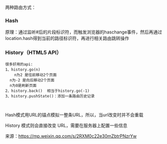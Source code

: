 两种路由方式：

### Hash

原理：通过监听#后的片段标识符，而触发浏览器的haschange事件，然后再通过location.hash得到当前的路径标识符，再进行相关路由跳转操作

### History（HTML5 API）

```JS
很多好用的api:
1、history.go(n)
	n为2 是往前移动2个页面
  n为-2 是向后移动2个页面
  n为0是刷新页面
2、history.back()  相当于history.go(-1)
3、history.pushState()：添加一条路由历史记录

	
```



Hash模式用URL的锚点模拟一整条URL，所以，当url改变时并不会重载

History 模式则会直接改变 URL，需要在服务器上配置一些信息



来源：https://mp.weixin.qq.com/s/2RXM0c22e30mZbtrPNzrYw

